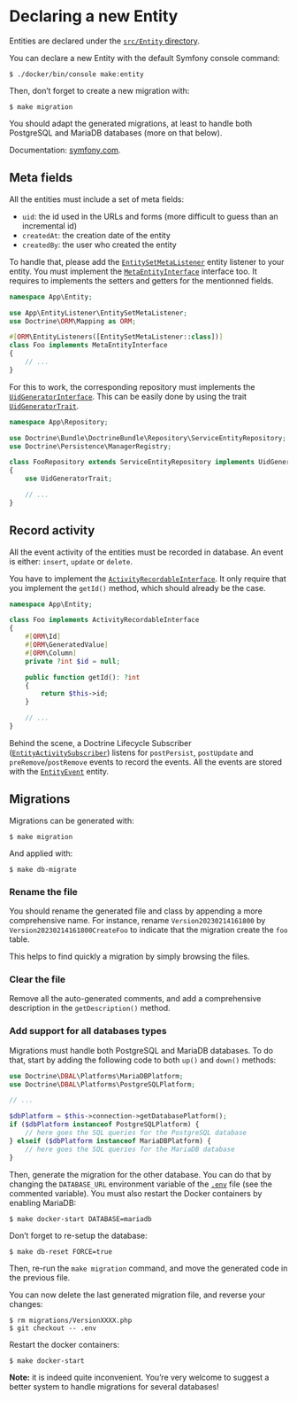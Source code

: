 # Declaring a new Entity

Entities are declared under the [`src/Entity` directory](/src/Entity).

You can declare a new Entity with the default Symfony console command:

```console
$ ./docker/bin/console make:entity
```

Then, don’t forget to create a new migration with:

```console
$ make migration
```

You should adapt the generated migrations, at least to handle both PostgreSQL and MariaDB databases (more on that below).

Documentation: [symfony.com](https://symfony.com/doc/current/doctrine.html).

## Meta fields

All the entities must include a set of meta fields:

- `uid`: the id used in the URLs and forms (more difficult to guess than an incremental id)
- `createdAt`: the creation date of the entity
- `createdBy`: the user who created the entity

To handle that, please add the [`EntitySetMetaListener`](/src/EntityListener/EntitySetMetaListener.php) entity listener to your entity.
You must implement the [`MetaEntityInterface`](/src/Entity/MetaEntityInterface.php) interface too.
It requires to implements the setters and getters for the mentionned fields.

```php
namespace App\Entity;

use App\EntityListener\EntitySetMetaListener;
use Doctrine\ORM\Mapping as ORM;

#[ORM\EntityListeners([EntitySetMetaListener::class])]
class Foo implements MetaEntityInterface
{
    // ...
}
```

For this to work, the corresponding repository must implements the [`UidGeneratorInterface`](/src/Repository/UidGeneratorInterface.php).
This can be easily done by using the trait [`UidGeneratorTrait`](/src/Repository/UidGeneratorTrait.php).

```php
namespace App\Repository;

use Doctrine\Bundle\DoctrineBundle\Repository\ServiceEntityRepository;
use Doctrine\Persistence\ManagerRegistry;

class FooRepository extends ServiceEntityRepository implements UidGeneratorInterface
{
    use UidGeneratorTrait;

    // ...
}
```

## Record activity

All the event activity of the entities must be recorded in database.
An event is either: `insert`, `update` or `delete`.

You have to implement the [`ActivityRecordableInterface`](/src/Entity/ActivityRecordableInterface.php).
It only require that you implement the `getId()` method, which should already be the case.

```php
namespace App\Entity;

class Foo implements ActivityRecordableInterface
{
    #[ORM\Id]
    #[ORM\GeneratedValue]
    #[ORM\Column]
    private ?int $id = null;

    public function getId(): ?int
    {
        return $this->id;
    }

    // ...
}
```

Behind the scene, a Doctrine Lifecycle Subscriber ([`EntityActivitySubscriber`](/src/EventSubscriber/EntityActivitySubscriber.php)) listens for `postPersist`, `postUpdate` and `preRemove`/`postRemove` events to record the events.
All the events are stored with the [`EntityEvent`](/src/Entity/EntityEvent.php) entity.

## Migrations

Migrations can be generated with:

```console
$ make migration
```

And applied with:

```console
$ make db-migrate
```

### Rename the file

You should rename the generated file and class by appending a more comprehensive name.
For instance, rename `Version20230214161800` by `Version20230214161800CreateFoo` to indicate that the migration create the `foo` table.

This helps to find quickly a migration by simply browsing the files.

### Clear the file

Remove all the auto-generated comments, and add a comprehensive description in the `getDescription()` method.

### Add support for all databases types

Migrations must handle both PostgreSQL and MariaDB databases.
To do that, start by adding the following code to both `up()` and `down()` methods:

```php
use Doctrine\DBAL\Platforms\MariaDBPlatform;
use Doctrine\DBAL\Platforms\PostgreSQLPlatform;

// ...

$dbPlatform = $this->connection->getDatabasePlatform();
if ($dbPlatform instanceof PostgreSQLPlatform) {
    // here goes the SQL queries for the PostgreSQL database
} elseif ($dbPlatform instanceof MariaDBPlatform) {
    // here goes the SQL queries for the MariaDB database
}
```

Then, generate the migration for the other database.
You can do that by changing the `DATABASE_URL` environment variable of the [`.env`](/.env) file (see the commented variable).
You must also restart the Docker containers by enabling MariaDB:

```console
$ make docker-start DATABASE=mariadb
```

Don’t forget to re-setup the database:

```console
$ make db-reset FORCE=true
```

Then, re-run the `make migration` command, and move the generated code in the previous file.

You can now delete the last generated migration file, and reverse your changes:

```console
$ rm migrations/VersionXXXX.php
$ git checkout -- .env
```

Restart the docker containers:

```console
$ make docker-start
```

**Note:** it is indeed quite inconvenient.
You’re very welcome to suggest a better system to handle migrations for several databases!
